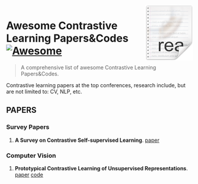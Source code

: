 <img src="icon.png" align="right" />

# Awesome Contrastive Learning Papers&Codes [![Awesome](https://cdn.rawgit.com/sindresorhus/awesome/d7305f38d29fed78fa85652e3a63e154dd8e8829/media/badge.svg)](https://github.com/sindresorhus/awesome#readme)
> A comprehensive list of awesome Contrastive Learning Papers&amp;Codes.

Contrastive learning papers at the top conferences, research include, but are not limited to: CV, NLP, etc.
## PAPERS
### Survey Papers
1. **A Survey on Contrastive Self-supervised Learning**. [paper](https://arxiv.org/abs/2011.00362)
### Computer Vision
1. **Prototypical Contrastive Learning of Unsupervised Representations**. [paper](https://arxiv.org/abs/2005.04966) [code](https://github.com/salesforce/PCL)

